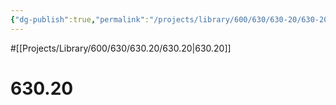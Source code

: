 ```yaml
---
{"dg-publish":true,"permalink":"/projects/library/600/630/630-20/630-20/","noteIcon":"0","created":"2024-01-24T15:24:09.132+09:00","updated":"2024-02-05T10:53:07.707+09:00"}
---
```


#[[Projects/Library/600/630/630.20/630.20\|630.20]]

# 630.20


